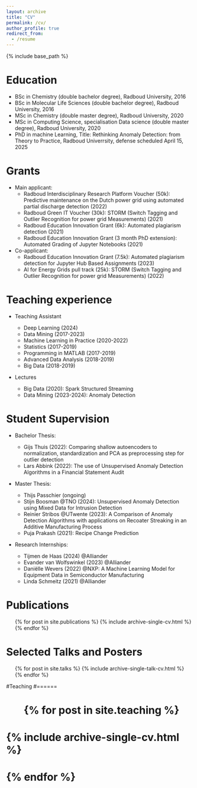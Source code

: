 ```yaml
---
layout: archive
title: "CV"
permalink: /cv/
author_profile: true
redirect_from:
  - /resume
---
```


{% include base_path %}

Education
======
* BSc in Chemistry (double bachelor degree), Radboud University, 2016
* BSc in Molecular Life Sciences (double bachelor degree), Radboud University, 2016
* MSc in Chemistry (double master degree), Radboud University, 2020
* MSc in Computing Science, specialisation Data science (double master degree), Radboud University, 2020
* PhD in machine Learning, Title: Rethinking Anomaly Detection: from Theory to Practice, Radboud Univerrsity, defense scheduled April 15, 2025


Grants
======
* Main applicant:
  * Radboud Interdisciplinary Research Platform Voucher (50k): Predictive maintenance on the Dutch power grid using automated partial discharge detection (2022)
  * Radboud Green IT Voucher (30k): STORM (Switch Tagging and Outlier Recognition for power grid Measurements) (2021)
  * Radboud Education Innovation Grant (6k): Automated plagiarism detection (2021)
  * Radboud Education Innovation Grant (3 month PhD extension): Automated Grading of Jupyter Notebooks (2021)
* Co-applicant:
  * Radboud Education Innovation Grant (7.5k): Automated plagiarism detection for Jupyter Hub Based Assignments (2023)
  * AI for Energy Grids pull track (25k): STORM (Switch Tagging and Outlier Recognition for power grid Measurements) (2022)
  
Teaching experience
======
* Teaching Assistant
  * Deep Learning (2024)
  * Data Mining (2017-2023)
  * Machine Learning in Practice (2020-2022)
  * Statistics (2017-2019)
  * Programming in MATLAB (2017-2019)
  * Advanced Data Analysis (2018-2019)
  * Big Data (2018-2019)

* Lectures
  * Big Data (2020): Spark Structured Streaming
  * Data Mining (2023-2024): Anomaly Detection
  
Student Supervision
======
* Bachelor Thesis:
  * Gijs Thuis (2022): Comparing shallow autoencoders to normalization, standardization and PCA as preprocessing step for outlier detection
  * Lars Abbink (2022): The use of Unsupervised Anomaly Detection Algorithms in a Financial Statement Audit
* Master Thesis:
  * Thijs Passchier (ongoing)
  * Stijn Boosman @TNO (2024): Unsupervised Anomaly Detection using Mixed Data for Intrusion Detection
  * Reinier Stribos @UTwente (2023): A Comparison of Anomaly Detection Algorithms with applications on Recoater Streaking in an Additive Manufacturing Process
  * Puja Prakash (2021): Recipe Change Prediction

* Research Internships: 
  * Tijmen de Haas (2024) @Alliander
  * Evander van Wolfswinkel (2023) @Alliander
  * Daniëlle Wevers (2022) @NXP: A Machine Learning Model for Equipment Data in Semiconductor Manufacturing
  * Linda Schmeitz (2021) @Alliander 



Publications
======
  <ul>{% for post in site.publications %}
    {% include archive-single-cv.html %}
  {% endfor %}</ul>
  
Selected Talks and Posters
======
  <ul>{% for post in site.talks %}
    {% include archive-single-talk-cv.html %}
  {% endfor %}</ul>
  
#Teaching
#======
#  <ul>{% for post in site.teaching %}
#    {% include archive-single-cv.html %}
#  {% endfor %}</ul>

